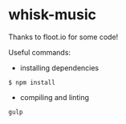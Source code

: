 # whisk-music

Thanks to floot.io for some code!

Useful commands:

* installing dependencies
```
$ npm install
```

* compiling and linting
```
gulp
```
